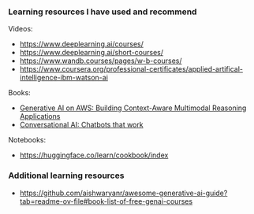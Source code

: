 ### Learning resources I have used and recommend

Videos:  

- https://www.deeplearning.ai/courses/  
- https://www.deeplearning.ai/short-courses/  
- https://www.wandb.courses/pages/w-b-courses/  
- https://www.coursera.org/professional-certificates/applied-artifical-intelligence-ibm-watson-ai  

Books:  

- <a href='https://www.amazon.com/Generative-AWS-Context-Aware-Multimodal-Applications/dp/1098159225/ref=sr_1_1'>Generative AI on AWS: Building Context-Aware Multimodal Reasoning Applications</a>  
- <a href='https://www.amazon.com/Conversational-AI-Chatbots-that-work'>Conversational AI: Chatbots that work</a>  

Notebooks:  

- https://huggingface.co/learn/cookbook/index  

### Additional learning resources

- https://github.com/aishwaryanr/awesome-generative-ai-guide?tab=readme-ov-file#book-list-of-free-genai-courses  
